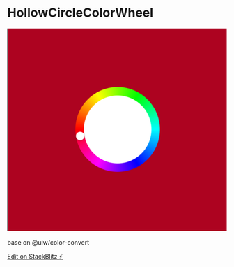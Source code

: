 # HollowCircleColorWheel

![avatar](/public/165595448.jpg)

base on @uiw/color-convert


[Edit on StackBlitz ⚡️](https://stackblitz.com/edit/vitejs-vite-qbhr2q)
